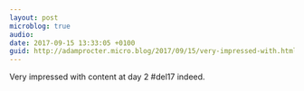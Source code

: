 ```yaml
---
layout: post
microblog: true
audio: 
date: 2017-09-15 13:33:05 +0100
guid: http://adamprocter.micro.blog/2017/09/15/very-impressed-with.html
---
```

Very impressed with content at day 2 #del17 indeed. 
